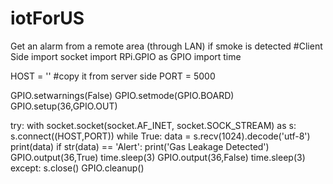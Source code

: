 # iotForUS

Get an alarm from a remote area (through LAN) if smoke is detected
#Client Side
import socket
import RPi.GPIO as GPIO
import time

HOST = '' #copy it from server side
PORT = 5000

GPIO.setwarnings(False)
GPIO.setmode(GPIO.BOARD)
GPIO.setup(36,GPIO.OUT)

try:
    with socket.socket(socket.AF_INET, socket.SOCK_STREAM) as s:
        s.connect((HOST,PORT))
        while True:
            data = s.recv(1024).decode('utf-8')
            print(data)
            if str(data) == 'Alert':
                print('Gas Leakage Detected')
                GPIO.output(36,True)
                time.sleep(3)
                GPIO.output(36,False)
                time.sleep(3)
except:
    s.close()
    GPIO.cleanup()
